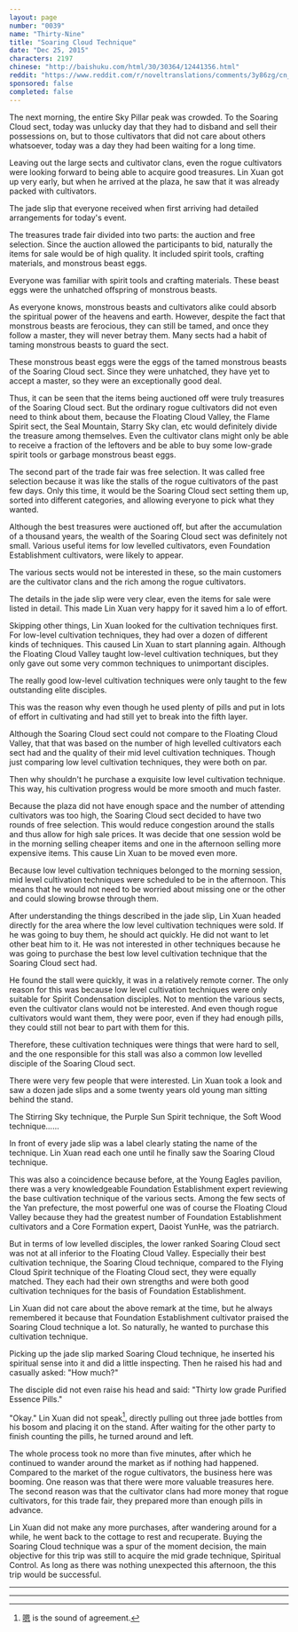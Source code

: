 ```yaml
---
layout: page
number: "0039"
name: "Thirty-Nine"
title: "Soaring Cloud Technique"
date: "Dec 25, 2015"
characters: 2197
chinese: "http://baishuku.com/html/30/30364/12441356.html"
reddit: "https://www.reddit.com/r/noveltranslations/comments/3y86zg/cn_tempered_immortal_chapter_0039/"
sponsored: false
completed: false
---
```


The next morning, the entire Sky Pillar peak was crowded. To the Soaring Cloud sect, today was unlucky day that they had to disband and sell their possessions on, but to those cultivators that did not care about others whatsoever, today was a day they had been waiting for a long time.

Leaving out the large sects and cultivator clans, even the rogue cultivators were looking forward to being able to acquire good treasures. Lin Xuan got up very early, but when he arrived at the plaza, he saw that it was already packed with cultivators.

The jade slip that everyone received when first arriving had detailed arrangements for today's event.

The treasures trade fair divided into two parts: the auction and free selection. Since the auction allowed the participants to bid, naturally the items for sale would be of high quality. It included spirit tools, crafting materials, and monstrous beast eggs.

Everyone was familiar with spirit tools and crafting materials. These beast eggs were the unhatched offspring of monstrous beasts.

As everyone knows, monstrous beasts and cultivators alike could absorb the spiritual power of the heavens and earth. However, despite the fact that monstrous beasts are ferocious, they can still be tamed, and once they follow a master, they will never betray them. Many sects had a habit of taming monstrous beasts to guard the sect.

These monstrous beast eggs were the eggs of the tamed monstrous beasts of the Soaring Cloud sect. Since they were unhatched, they have yet to accept a master, so they were an exceptionally good deal.

Thus, it can be seen that the items being auctioned off were truly treasures of the Soaring Cloud sect. But the ordinary rogue cultivators did not even need to think about them, because the Floating Cloud Valley, the Flame Spirit sect, the Seal Mountain, Starry Sky clan, etc would definitely divide the treasure among themselves. Even the cultivator clans might only be able to receive a fraction of the leftovers and be able to buy some low-grade spirit tools or garbage monstrous beast eggs.

The second part of the trade fair was free selection. It was called free selection because it was like the stalls of the rogue cultivators of the past few days. Only this time, it would be the Soaring Cloud sect setting them up, sorted into different categories, and allowing everyone to pick what they wanted.

Although the best treasures were auctioned off, but after the accumulation of a thousand years, the wealth of the Soaring Cloud sect was definitely not small. Various useful items for low levelled cultivators, even Foundation Establishment cultivators, were likely to appear.

The various sects would not be interested in these, so the main customers are the cultivator clans and the rich among the rogue cultivators.

The details in the jade slip were very clear, even the items for sale were listed in detail. This made Lin Xuan very happy for it saved him a lo of effort.

Skipping other things, Lin Xuan looked for the cultivation techniques first. For low-level cultivation techniques, they had over a dozen of different kinds of techniques. This caused Lin Xuan to start planning again. Although the Floating Cloud Valley taught low-level cultivation techniques, but they only gave out some very common techniques to unimportant disciples.

The really good low-level cultivation techniques were only taught to the few outstanding elite disciples.

This was the reason why even though he used plenty of pills and put in lots of effort in cultivating and had still yet to break into the fifth layer.

Although the Soaring Cloud sect could not compare to the Floating Cloud Valley, that that was based on the number of high levelled cultivators each sect had and the quality of their mid level cultivation techniques. Though just comparing low level cultivation techniques, they were both on par.

Then why shouldn't he purchase a exquisite low level cultivation technique. This way, his cultivation progress would be more smooth and much faster.

Because the plaza did not have enough space and the number of attending cultivators was too high, the Soaring Cloud sect decided to have two rounds of free selection. This would reduce congestion around the stalls and thus allow for high sale prices. It was decide that one session wold be in the morning selling cheaper items and one in the afternoon selling more expensive items. This cause Lin Xuan to be moved even more.

Because low level cultivation techniques belonged to the morning session, mid level cultivation techniques were scheduled to be in the afternoon. This means that he would not need to be worried about missing one or the other and could slowing browse through them.

After understanding the things described in the jade slip, Lin Xuan headed directly for the area where the low level cultivation techniques were sold. If he was going to buy them, he should act quickly. He did not want to let other beat him to it. He was not interested in other techniques because he was going to purchase the best low level cultivation technique that the Soaring Cloud sect had.

He found the stall were quickly, it was in a relatively remote corner. The only reason for this was because low level cultivation techniques were only suitable for Spirit Condensation disciples. Not to mention the various sects, even the cultivator clans would not be interested. And even though rogue cultivators would want them, they were poor, even if they had enough pills, they could still not bear to part with them for this.

Therefore, these cultivation techniques were things that were hard to sell, and the one responsible for this stall was also a common low levelled disciple of the Soaring Cloud sect.

There were very few people that were interested. Lin Xuan took a look and saw a dozen jade slips and a some twenty years old young man sitting behind the stand.

The Stirring Sky technique, the Purple Sun Spirit technique, the Soft Wood technique......

In front of every jade slip was a label clearly stating the name of the technique. Lin Xuan read each one until he finally saw the Soaring Cloud technique.

This was also a coincidence because before, at the Young Eagles pavilion, there was a very knowledgeable Foundation Establishment expert reviewing the base cultivation technique of the various sects. Among the few sects of the Yan prefecture, the most powerful one was of course the Floating Cloud Valley because they had the greatest number of Foundation Establishment cultivators and a Core Formation expert, Daoist YunHe, was the patriarch.

But in terms of low levelled disciples, the lower ranked Soaring Cloud sect was not at all inferior to the Floating Cloud Valley. Especially their best cultivation technique, the Soaring Cloud technique, compared to the Flying Cloud Spirit technique of the Floating Cloud sect, they were equally matched. They each had their own strengths and were both good cultivation techniques for the basis of Foundation Establishment.

Lin Xuan did not care about the above remark at the time, but he always remembered it because that Foundation Establishment cultivator praised the Soaring Cloud technique a lot. So naturally, he wanted to purchase this cultivation technique.

Picking up the jade slip marked Soaring Cloud technique, he inserted his spiritual sense into it and did a little inspecting. Then he raised his had and casually asked: "How much?"

The disciple did not even raise his head and said: "Thirty low grade Purified Essence Pills."

"Okay." Lin Xuan did not speak[^1], directly pulling out three jade bottles from his bosom and placing it on the stand. After waiting for the other party to finish counting the pills, he turned around and left.

The whole process took no more than five minutes, after which he continued to wander around the market as if nothing had happened. Compared to the market of the rogue cultivators, the business here was booming. One reason was that there were more valuable treasures here. The second reason was that the cultivator clans had more money that rogue cultivators, for this trade fair, they prepared more than enough pills in advance.

Lin Xuan did not make any more purchases, after wandering around for a while, he went back to the cottage to rest and recuperate. Buying the Soaring Cloud technique was a spur of the moment decision, the main objective for this trip was still to acquire the mid grade technique, Spiritual Control. As long as there was nothing unexpected this afternoon, the this trip would be successful.

- - -
- - -

[^1]: [嗯](https://en.wiktionary.org/wiki/%E5%97%AF#Interjection_3) is the sound of agreement.
